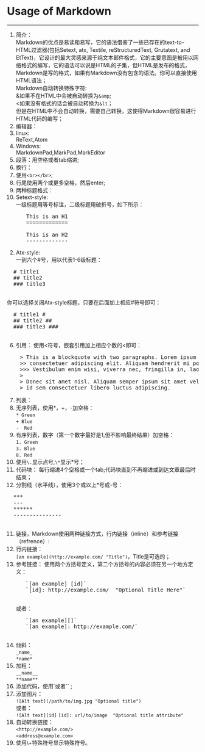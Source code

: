 # Usage of Markdown
---
1. 简介：  
  Markdown的优点是易读和易写，它的语法借鉴了一些已存在的text-to-HTML过滤器(包括Setext, atx, Textile, reStructuredText, Grutatext, and EtText)，它设计的最大灵感来源于纯文本邮件格式，它的主要意图是被用以网络格式的编写，它的语法可以说是HTML的子集，但HTML是发布的格式，Markdown是写的格式，如果有Markdown没有包含的语法。你可以直接使用HTML语法；  
  Markdown自动转换特殊字符:  
    &如果不在HTML中会被自动转换为`&amp`;  
    <如果没有格式的话会被自动转换为`&lt`；  
  但是在HTML中不会自动转换，需要自己转换，这使得Markdown很容易进行HTML代码的编写；
2. 编辑器：  
  1. linux:  
      ReText,Atom  
  2. Windows:  
      MarkdownPad,MarkPad,MarkEditor
3. 段落：用空格或者tab缩进;
4. 换行：  
  1. 使用`<br></br>`;  
  2. 行尾使用两个或更多空格，然后enter;
5. 两种标题格式：
  1. Setext-style:  
    一级标题用等号标注，二级标题用破折号，如下所示：
<pre>
      This is an H1  
      =============  

      This is an H2  
      -------------  
</pre>  
  2. Atx-style:  
  一到六个#号，用以代表1-6级标题：
  <pre>
  # title1
  ## title2
  ### title3
  </pre>
  你可以选择关闭Atx-style标题，只要在后面加上相应#符号即可：
  <pre>
  # title1 #
  ## title2 ##
  ### title3 ###
  </pre>
6. 引用： 使用<符号，嵌套引用加上相应个数的<即可：
<pre>
    > This is a blockquote with two paragraphs. Lorem ipsum dolor sit amet,
    >> consectetuer adipiscing elit. Aliquam hendrerit mi posuere lectus.
    >>> Vestibulum enim wisi, viverra nec, fringilla in, laoreet vitae, risus.
    >
    > Donec sit amet nisl. Aliquam semper ipsum sit amet velit. Suspendisse
    > id sem consectetuer libero luctus adipiscing.
</pre>
7. 列表：
  1. 无序列表，使用*，+，-加空格：  
    ` * Green `  
    ` + Blue `  
    `-  Red `  
  2. 有序列表，数字（第一个数字最好是1,但不影响最终结果）加空格：  
    ` 1. Green `  
    ` 3. Blue `  
    ` 8. Red `  
8. 使用`\.`显示点号,`\*`显示\*号；
9. 代码块： 每行缩进4个空格或一个tab;代码块直到不再缩进或到达文章最后时结束；
10. 分割线（水平线），使用3个或以上\*号或\-号：
  <pre>
  ***
  ---
  ******
  ---------------
  </pre>
11. 链接，Markdown使用两种链接方式，行内链接（inline）和参考链接（refrence）:  
  1. 行内链接：  
      `[an example](http://example.com/ "Title")`，Title是可选的；
  2. 参考链接：
      使用两个方括号定义，第二个方括号的内容必须在另一个地方定义：  
      <pre>
        `[an example] [id]`
        `[id]: http://example.com/  "Optional Title Here"`
      </pre>
      或者：  
      <pre>
        `[an example][]`
        `[an example]: http://example.com/`
      </pre>
12. 倾斜：  
    `_name_`  
    `*name*`
13. 加粗：  
    `__name__`  
    `**name**`
14. 添加代码，使用\`或者\`\` ;  
15. 添加图片：  
  `![Alt text](/path/to/img.jpg "Optional title")`  
  或者：  
  `![Alt text][id]`
  `[id]: url/to/image  "Optional title attribute"`
16. 自动转换链接：  
  `<http://example.com/>`  
  `<address@example.com>`
17. 使用\\+特殊符号显示特殊符号。
